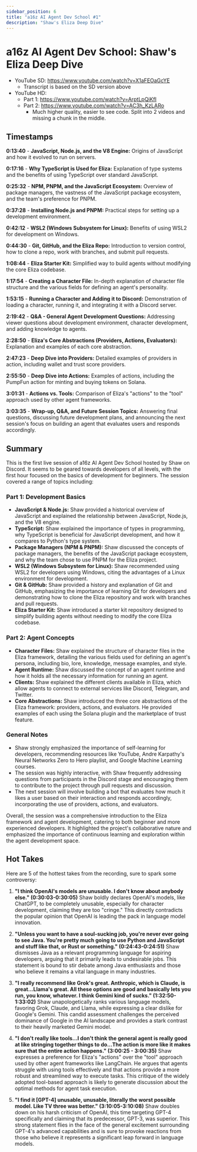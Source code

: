```yaml
---
sidebar_position: 6
title: "a16z AI Agent Dev School #1"
description: "Shaw's Eliza Deep Dive"
---
```


# a16z AI Agent Dev School: Shaw's Eliza Deep Dive
- YouTube SD: https://www.youtube.com/watch?v=X1aFEOaGcYE
    - Transcript is based on the SD version above
- YouTube HD:
    - Part 1: https://www.youtube.com/watch?v=ArptLpQiKfI
    - Part 2: https://www.youtube.com/watch?v=AC3h_KzLARo
        - Much higher quality, easier to see code. Split into 2 videos and missing a chunk in the middle.

## Timestamps

**0:13:40** - __JavaScript, Node.js, and the V8 Engine:__ Origins of JavaScript and how it evolved to run on servers.

**0:17:16** - __Why TypeScript is Used for Eliza:__ Explanation of type systems and the benefits of using TypeScript over standard JavaScript.

**0:25:32** - __NPM, PNPM, and the JavaScript Ecosystem:__ Overview of package managers, the vastness of the JavaScript package ecosystem, and the team's preference for PNPM.

**0:37:28** - __Installing Node.js and PNPM:__ Practical steps for setting up a development environment.

**0:42:12** - __WSL2 (Windows Subsystem for Linux):__ Benefits of using WSL2 for development on Windows.

**0:44:30** - __Git, GitHub, and the Eliza Repo:__ Introduction to version control, how to clone a repo, work with branches, and submit pull requests.

**1:08:44** - __Eliza Starter Kit:__ Simplified way to build agents without modifying the core Eliza codebase.

**1:17:54** - __Creating a Character File:__ In-depth explanation of character file structure and the various fields for defining an agent's personality. 

**1:53:15** - __Running a Character and Adding it to Discord:__ Demonstration of loading a character, running it, and integrating it with a Discord server.

**2:19:42** - __Q&A - General Agent Development Questions:__ Addressing viewer questions about development environment, character development, and adding knowledge to agents.

**2:28:50** - __Eliza's Core Abstractions (Providers, Actions, Evaluators):__ Explanation and examples of each core abstraction.

**2:47:23** - __Deep Dive into Providers:__ Detailed examples of providers in action, including wallet and trust score providers.

**2:55:50** - __Deep Dive into Actions:__ Examples of actions, including the PumpFun action for minting and buying tokens on Solana.

**3:01:31** - __Actions vs. Tools:__ Comparison of Eliza's "actions" to the "tool" approach used by other agent frameworks.

**3:03:35** - __Wrap-up, Q&A, and Future Session Topics:__ Answering final questions, discussing future development plans, and announcing the next session's focus on building an agent that evaluates users and responds accordingly.

## Summary
This is the first live session of a16z AI Agent Dev School hosted by Shaw on Discord. It seems to be geared towards developers of all levels, with the first hour focused on the basics of development for beginners. The session covered a range of topics including:

### Part 1: Development Basics

- **JavaScript & Node.js:**  Shaw provided a historical overview of JavaScript and explained the relationship between JavaScript, Node.js, and the V8 engine.
- **TypeScript:** Shaw explained the importance of types in programming, why TypeScript is beneficial for JavaScript development, and how it compares to Python's type system.
- **Package Managers (NPM & PNPM):** Shaw discussed the concepts of package managers, the benefits of the JavaScript package ecosystem, and why the team chose to use PNPM for the Eliza project.
- **WSL2 (Windows Subsystem for Linux):** Shaw recommended using WSL2 for developers using Windows, citing the advantages of a Linux environment for development.
- **Git & GitHub:** Shaw provided a history and explanation of Git and GitHub, emphasizing the importance of learning Git for developers and demonstrating how to clone the Eliza repository and work with branches and pull requests.
- **Eliza Starter Kit:** Shaw introduced a starter kit repository designed to simplify building agents without needing to modify the core Eliza codebase.

### Part 2: Agent Concepts

- **Character Files:** Shaw explained the structure of character files in the Eliza framework, detailing the various fields used for defining an agent's persona, including bio, lore, knowledge, message examples, and style.
- **Agent Runtime:** Shaw discussed the concept of an agent runtime and how it holds all the necessary information for running an agent.
- **Clients:** Shaw explained the different clients available in Eliza, which allow agents to connect to external services like Discord, Telegram, and Twitter. 
- **Core Abstractions:** Shaw introduced the three core abstractions of the Eliza framework: providers, actions, and evaluators. He provided examples of each using the Solana plugin and the marketplace of trust feature.

### General Notes

- Shaw strongly emphasized the importance of self-learning for developers, recommending resources like YouTube, Andre Karpathy's Neural Networks Zero to Hero playlist, and Google Machine Learning courses.
- The session was highly interactive, with Shaw frequently addressing questions from participants in the Discord stage and encouraging them to contribute to the project through pull requests and discussion.
- The next session will involve building a bot that evaluates how much it likes a user based on their interaction and responds accordingly, incorporating the use of providers, actions, and evaluators.

Overall, the session was a comprehensive introduction to the Eliza framework and agent development, catering to both beginner and more experienced developers. It highlighted the project's collaborative nature and emphasized the importance of continuous learning and exploration within the agent development space.

## Hot Takes
Here are 5 of the hottest takes from the recording, sure to spark some controversy:

1. **"I think OpenAI's models are unusable. I don't know about anybody else." (0:30:03-0:30:05)**  Shaw boldly declares OpenAI's models, like ChatGPT, to be completely unusable, especially for character development, claiming they are too "cringe." This directly contradicts the popular opinion that OpenAI is leading the pack in language model innovation.

2.  **"Unless you want to have a soul-sucking job, you're never ever going to see Java. You're pretty much going to use Python and JavaScript and stuff like that, or Rust or something." (0:24:43-0:24:51)** Shaw dismisses Java as a relevant programming language for aspiring developers, arguing that it primarily leads to undesirable jobs. This statement is bound to stir debate among Java enthusiasts and those who believe it remains a vital language in many industries.

3. **"I really recommend like Grok's great. Anthropic, which is Claude, is great...Llama's great. All these options are good and basically lets you run, you know, whatever. I think Gemini kind of sucks." (1:32:50-1:33:02)** Shaw unapologetically ranks various language models, favoring Grok, Claude, and Llama, while expressing a clear dislike for Google's Gemini. This candid assessment challenges the perceived dominance of Google in the AI landscape and provides a stark contrast to their heavily marketed Gemini model.

4. **"I don't really like tools...I don't think the general agent is really good at like stringing together things to do...The action is more like it makes sure that the entire action happens." (3:00:25 - 3:00:35)** Shaw expresses a preference for Eliza's "actions" over the "tool" approach used by other agent frameworks like LangChain. He argues that agents struggle with using tools effectively and that actions provide a more robust and streamlined way to execute tasks. This critique of the widely adopted tool-based approach is likely to generate discussion about the optimal methods for agent task execution.

5. **"I find it [GPT-4] unusable, unusable, literally the worst possible model. Like TV three was better." (3:10:05-3:10:08)** Shaw doubles down on his harsh criticism of OpenAI, this time targeting GPT-4 specifically and claiming that its predecessor, GPT-3, was superior.  This strong statement flies in the face of the general excitement surrounding GPT-4's advanced capabilities and is sure to provoke reactions from those who believe it represents a significant leap forward in language models.
